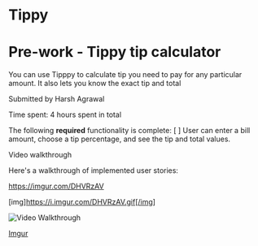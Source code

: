 # Tippy

# Pre-work - Tippy tip calculator
You can use Tipppy to calculate tip you need to pay for any particular amount.
It also lets you know the exact tip and total

Submitted by Harsh Agrawal

Time spent: 4 hours spent in total


The following **required** functionality is complete:
[ ] User can enter a bill amount, choose a tip percentage, and see the tip and total values.


Video walkthrough


Here's a walkthrough of implemented user stories:

https://imgur.com/DHVRzAV

[img]https://i.imgur.com/DHVRzAV.gif[/img]

<img src='https://i.imgur.com/DHVRzAV.gif' title='Video Walkthrough' width='' alt='Video Walkthrough' />


[Imgur](https://i.imgur.com/DHVRzAV.gifv)
